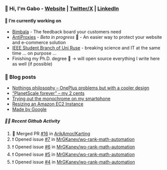 ### 👋 Hi, I'm Gabo - [Website](https://gkanev.com) | [Twitter/X](https://twitter.com/mrgkanev) | [LinkedIn](https://www.linkedin.com/in/mrgkanev)

#### 🔭 I’m currently working on
- [Bimbala](https://bimbala.com/)  - The feedback board your customers need
- [AntiProxies](https://antiproxies.com/) - *Beta in progress* 🚀 -  An easier way to protect your website and e-commerce solution
- [IEEE Student Branch of Uni Ruse](https://github.com/IEEE-Student-Branch-of-Uni-Ruse) - breaking science and IT at the same time ... on purpose ...
- Finishing my Ph.D. degree 🤔 -> will open source everything I write here as well (if possible)

### 📖 Blog posts
<!-- BLOG-POST-LIST:START -->
- [Nothings philosophy – OnePlus problems but with a cooler design](https://gkanev.com/posts/nothings-philosophy-oneplus-problems-but-with-a-cooler-design/)
- [“PlanetScale forever” – my 2 cents](https://gkanev.com/posts/planetscale-forever-my-2-cents/)
- [Trying out the monochrome on my smartphone](https://gkanev.com/posts/trying-out-the-monochrome-on-my-smartphone/)
- [Resizing an Amazon EC2 Instance](https://gkanev.com/posts/resizing-an-amazon-ec2-instance/)
- [Made by Google](https://gkanev.com/posts/made-by-google/)
<!-- BLOG-POST-LIST:END -->

##### 🧑‍💻 Recent Github Activity

<!--START_SECTION:activity-->
1. 🎉 Merged PR [#16](https://github.com/ArikAmor/Karting/pull/16) in [ArikAmor/Karting](https://github.com/ArikAmor/Karting)
2. ❗ Opened issue [#7](https://github.com/MrGKanev/wo-rank-math-automation/issues/7) in [MrGKanev/wo-rank-math-automation](https://github.com/MrGKanev/wo-rank-math-automation)
3. ❗ Opened issue [#6](https://github.com/MrGKanev/wo-rank-math-automation/issues/6) in [MrGKanev/wo-rank-math-automation](https://github.com/MrGKanev/wo-rank-math-automation)
4. ❗ Opened issue [#5](https://github.com/MrGKanev/wo-rank-math-automation/issues/5) in [MrGKanev/wo-rank-math-automation](https://github.com/MrGKanev/wo-rank-math-automation)
5. ❗ Opened issue [#4](https://github.com/MrGKanev/wo-rank-math-automation/issues/4) in [MrGKanev/wo-rank-math-automation](https://github.com/MrGKanev/wo-rank-math-automation)
<!--END_SECTION:activity-->
